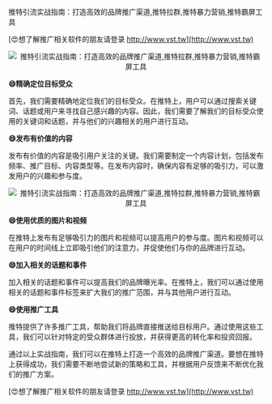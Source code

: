 推特引流实战指南：打造高效的品牌推广渠道,推特拉群,推特暴力营销,推特霸屏工具

[😍想了解推广相关软件的朋友请登录 http://www.vst.tw](http://www.vst.tw)

 <center><img src="https://vst.tw/MP4/tuiguang/png/6.png" alt="推特引流实战指南：打造高效的品牌推广渠道,推特拉群,推特暴力营销,推特霸屏工具"></center>

**😄精确定位目标受众**

首先，我们需要精确地定位我们的目标受众。在推特上，用户可以通过搜索关键词、话题或用户来寻找自己感兴趣的内容。因此，我们需要了解我们的目标受众使用的关键词和话题，并与他们的兴趣相关的用户进行互动。

**😄发布有价值的内容**

发布有价值的内容是吸引用户关注的关键。我们需要制定一个内容计划，包括发布频率、推广目标、内容类型等。在发布内容时，确保内容有足够的吸引力，可以激发用户的兴趣和参与度。

 <center><img src="https://vst.tw/MP4/tuiguang/png/3.png" alt="推特引流实战指南：打造高效的品牌推广渠道,推特拉群,推特暴力营销,推特霸屏工具"></center>

**😄使用优质的图片和视频**

在推特上发布有足够吸引力的图片和视频可以提高用户的参与度。图片和视频可以在用户的时间线上立即吸引他们的注意力，并促使他们与你的品牌进行互动。

**😄加入相关的话题和事件**

加入相关的话题和事件可以提高我们的品牌曝光率。在推特上，我们可以通过使用相关的话题和事件标签来扩大我们的推广范围，并与其他用户进行互动。

**😄使用推广工具**

推特提供了许多推广工具，帮助我们将品牌直接推送给目标用户。通过使用这些工具，我们可以针对特定的受众群体进行投放，并获得更高的转化率和投资回报。

通过以上实战指南，我们可以在推特上打造一个高效的品牌推广渠道。要想在推特上获得成功，我们需要不断地尝试新的策略和工具，并根据用户反馈来不断优化我们的推广方案。

[😍想了解推广相关软件的朋友请登录 http://www.vst.tw](http://www.vst.tw)



